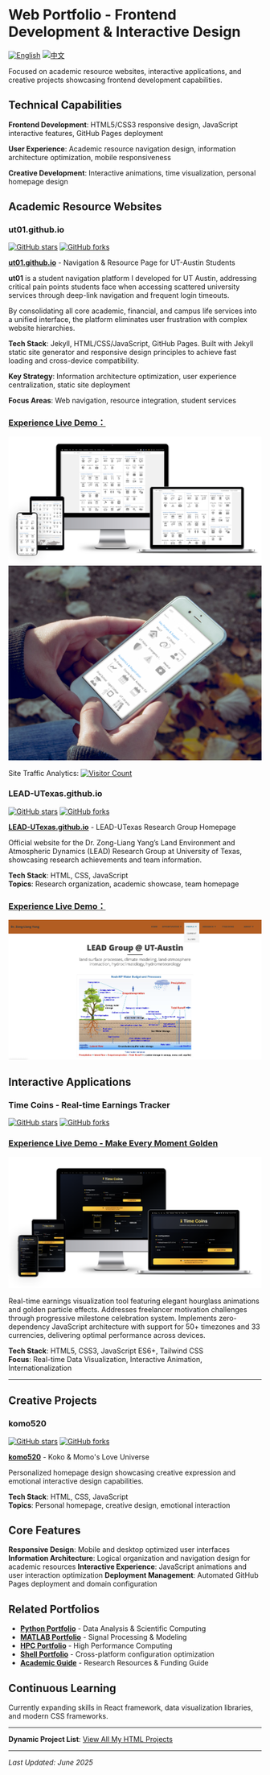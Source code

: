 # Web Portfolio - Frontend Development & Interactive Design

[![English](https://img.shields.io/badge/lang-English-blue.svg)](README.md)
[![中文](https://img.shields.io/badge/lang-中文-brown.svg)](README.CN.md)

Focused on academic resource websites, interactive applications, and creative projects showcasing frontend development capabilities.

## Technical Capabilities

**Frontend Development**: HTML5/CSS3 responsive design, JavaScript interactive features, GitHub Pages deployment

**User Experience**: Academic resource navigation design, information architecture optimization, mobile responsiveness

**Creative Development**: Interactive animations, time visualization, personal homepage design

## Academic Resource Websites

### ut01.github.io
[![GitHub stars](https://img.shields.io/github/stars/ut01/ut01.github.io)](https://github.com/ut01/ut01.github.io)
[![GitHub forks](https://img.shields.io/github/forks/ut01/ut01.github.io)](https://github.com/ut01/ut01.github.io/fork)

**[ut01.github.io](https://github.com/ut01/ut01.github.io)** - Navigation & Resource Page for UT-Austin Students

**ut01** is a student navigation platform I developed for UT Austin, addressing critical pain points students face when accessing scattered university services through deep-link navigation and frequent login timeouts.

By consolidating all core academic, financial, and campus life services into a unified interface, the platform eliminates user frustration with complex website hierarchies.

**Tech Stack**: Jekyll, HTML/CSS/JavaScript, GitHub Pages. Built with Jekyll static site generator and responsive design principles to achieve fast loading and cross-device compatibility.

**Key Strategy**: Information architecture optimization, user experience centralization, static site deployment

**Focus Areas**: Web navigation, resource integration, student services

### **[Experience Live Demo：](https://ut01.github.io)**

![ut01 Screenshot](./assets/Screenshot-Multiple-Device-ut01.png)
![ut01 Screenshot](./assets/Screenshot-Mobile-Device-ut01.png)

Site Traffic Analytics: [![Visitor Count](https://clustrmaps.com/map_v2.png?d=fQvKmZbPMctrjCs0jp8rDLqKYPwmQtmFVMiOSl9YUsE&cl=ffffff&w=a&t=tt&co=ffffff&ct=000000)](https://clustrmaps.com/site/1c6il)

### LEAD-UTexas.github.io
[![GitHub stars](https://img.shields.io/github/stars/ktwu01/LEAD-UTexas.github.io)](https://github.com/ktwu01/LEAD-UTexas.github.io)
[![GitHub forks](https://img.shields.io/github/forks/ktwu01/LEAD-UTexas.github.io)](https://github.com/ktwu01/LEAD-UTexas.github.io/fork)

**[LEAD-UTexas.github.io](https://github.com/ktwu01/LEAD-UTexas.github.io)** - LEAD-UTexas Research Group Homepage

Official website for the Dr. Zong-Liang Yang’s Land Environment and Atmospheric Dynamics (LEAD) Research Group at University of Texas, showcasing research achievements and team information.

**Tech Stack**: HTML, CSS, JavaScript  
**Topics**: Research organization, academic showcase, team homepage

### **[Experience Live Demo：](https://LEAD-UTexas.github.io)**
![LEAD-UTexas](./assets/Screenshot-LEAD-Group.png)


## Interactive Applications

### Time Coins - Real-time Earnings Tracker
[![GitHub stars](https://img.shields.io/github/stars/ktwu01/time-coins)](https://github.com/ktwu01/time-coins)
[![GitHub forks](https://img.shields.io/github/forks/ktwu01/time-coins)](https://github.com/ktwu01/time-coins/fork)

### **[Experience Live Demo - Make Every Moment Golden](https://ktwu01.github.io/time-coins/)**

![time-coins Screenshot](./assets/Screenshot-Multiple-Device-time-coins.png)

Real-time earnings visualization tool featuring elegant hourglass animations and golden particle effects. Addresses freelancer motivation challenges through progressive milestone celebration system. Implements zero-dependency JavaScript architecture with support for 50+ timezones and 33 currencies, delivering optimal performance across devices.

**Tech Stack**: HTML5, CSS3, JavaScript ES6+, Tailwind CSS  
**Focus**: Real-time Data Visualization, Interactive Animation, Internationalization

---

## Creative Projects

### komo520
[![GitHub stars](https://img.shields.io/github/stars/ktwu01/komo520)](https://github.com/ktwu01/komo520)
[![GitHub forks](https://img.shields.io/github/forks/ktwu01/komo520)](https://github.com/ktwu01/komo520/fork)

**[komo520](https://github.com/ktwu01/komo520)** - Koko & Momo's Love Universe

Personalized homepage design showcasing creative expression and emotional interactive design capabilities.

**Tech Stack**: HTML, CSS, JavaScript  
**Topics**: Personal homepage, creative design, emotional interaction

## Core Features

**Responsive Design**: Mobile and desktop optimized user interfaces
**Information Architecture**: Logical organization and navigation design for academic resources
**Interactive Experience**: JavaScript animations and user interaction optimization
**Deployment Management**: Automated GitHub Pages deployment and domain configuration

## Related Portfolios

- **[Python Portfolio](../python/)** - Data Analysis & Scientific Computing
- **[MATLAB Portfolio](../matlab/)** - Signal Processing & Modeling
- **[HPC Portfolio](../hpc/)** - High Performance Computing
- **[Shell Portfolio](../shell/)** -  Cross-platform configuration optimization
- **[Academic Guide](../academic/)** - Research Resources & Funding Guide

## Continuous Learning

Currently expanding skills in React framework, data visualization libraries, and modern CSS frameworks.

---

**Dynamic Project List**: [View All My HTML Projects](https://github.com/ktwu01?tab=repositories&q=&type=&language=html&sort=)

---

*Last Updated: June 2025*